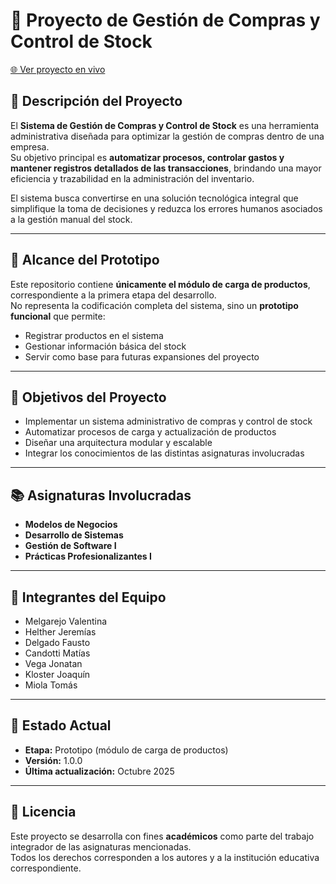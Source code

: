 # 🧾 Proyecto de Gestión de Compras y Control de Stock

[🌐 Ver proyecto en vivo](https://gm-supermercado.vercel.app/)

## 🧠 Descripción del Proyecto

El **Sistema de Gestión de Compras y Control de Stock** es una herramienta administrativa diseñada para optimizar la gestión de compras dentro de una empresa.  
Su objetivo principal es **automatizar procesos, controlar gastos y mantener registros detallados de las transacciones**, brindando una mayor eficiencia y trazabilidad en la administración del inventario.

El sistema busca convertirse en una solución tecnológica integral que simplifique la toma de decisiones y reduzca los errores humanos asociados a la gestión manual del stock.

---

## 🧩 Alcance del Prototipo

Este repositorio contiene **únicamente el módulo de carga de productos**, correspondiente a la primera etapa del desarrollo.  
No representa la codificación completa del sistema, sino un **prototipo funcional** que permite:

- Registrar productos en el sistema
- Gestionar información básica del stock
- Servir como base para futuras expansiones del proyecto

---

## 🚀 Objetivos del Proyecto

- Implementar un sistema administrativo de compras y control de stock
- Automatizar procesos de carga y actualización de productos
- Diseñar una arquitectura modular y escalable
- Integrar los conocimientos de las distintas asignaturas involucradas

---

## 📚 Asignaturas Involucradas

- **Modelos de Negocios**
- **Desarrollo de Sistemas**
- **Gestión de Software I**
- **Prácticas Profesionalizantes I**

---

## 👥 Integrantes del Equipo

- Melgarejo Valentina
- Helther Jeremías
- Delgado Fausto
- Candotti Matías
- Vega Jonatan
- Kloster Joaquín
- Miola Tomás

---

## 🏁 Estado Actual

- **Etapa:** Prototipo (módulo de carga de productos)
- **Versión:** 1.0.0
- **Última actualización:** Octubre 2025

---

## 📄 Licencia

Este proyecto se desarrolla con fines **académicos** como parte del trabajo integrador de las asignaturas mencionadas.  
Todos los derechos corresponden a los autores y a la institución educativa correspondiente.
